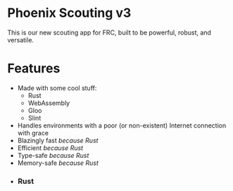 
# Phoenix Scouting v3

This is our new scouting app for FRC, built to be powerful, robust, and versatile.

# Features

 - Made with some cool stuff:
   - Rust
   - WebAssembly
   - Gloo
   - Slint
 - Handles environments with a poor (or non-existent) Internet connection with grace
 - Blazingly fast *because Rust*
 - Efficient *because Rust*
 - Type-safe *because Rust*
 - Memory-safe *because Rust*
 - ### Rust


